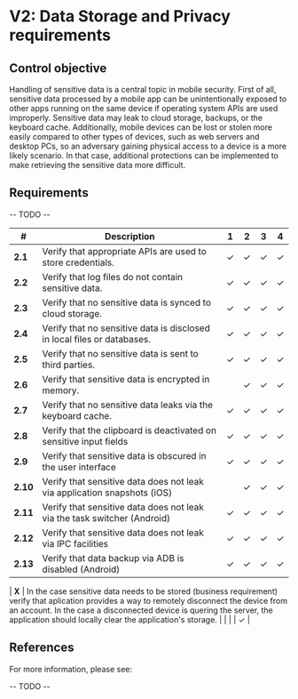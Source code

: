 # V2: Data Storage and Privacy requirements

## Control objective

Handling of sensitive data is a central topic in mobile security. First of all, sensitive data processed by a mobile app can be unintentionally exposed to other apps running on the same device if operating system APIs are used improperly. Sensitive data may leak to cloud storage, backups, or the keyboard cache. Additionally, mobile devices can be lost or stolen more easily compared to other types of devices, such as web servers and desktop PCs, so an adversary gaining physical access to a device is a more likely scenario. In that case, additional protections can be implemented to make retrieving the sensitive data more difficult.

## Requirements

-- TODO --

| # | Description | 1 | 2 | 3 | 4 |
| --- | --- | --- | --- | --- | --- |
| **2.1** | Verify that appropriate APIs are used to store credentials. | ✓ | ✓ | ✓ | ✓ |
| **2.2** | Verify that log files do not contain sensitive data. | ✓ | ✓ | ✓ | ✓|
| **2.3** | Verify that no sensitive data is synced to cloud storage. | ✓ | ✓ | ✓ | ✓ |
| **2.4** | Verify that no sensitive data is disclosed in local files or databases. | ✓ | ✓ | ✓ | ✓ |
| **2.5** | Verify that no sensitive data is sent to third parties. | ✓ | ✓ | ✓ | ✓ |
| **2.6** | Verify that sensitive data is encrypted in memory. |  | ✓ | ✓ | ✓ |
| **2.7** | Verify that no sensitive data leaks via the keyboard cache. | ✓ | ✓ | ✓ | ✓ |
| **2.8** | Verify that the clipboard is deactivated on sensitive input fields | ✓ | ✓ | ✓ | ✓ |
| **2.9** | Verify that sensitive data is obscured in the user interface | ✓ | ✓ | ✓ | ✓ |
| **2.10** | Verify that sensitive data does not leak via application snapshots (iOS) |  | ✓ | ✓ | ✓ |
| **2.11** | Verify that sensitive data does not leak via the task switcher (Android) | ✓ | ✓ | ✓ | ✓ |
| **2.12** | Verify that sensitive data does not leak via IPC facilities | ✓ | ✓ | ✓ | ✓ |
| **2.13** | Verify that data backup via ADB is disabled (Android) | ✓ | ✓ | ✓ | ✓ |


| **X** | In the case sensitive data needs to be stored (business requirement) verify that aplication provides a way to remotely disconnect the device from an account. In the case a disconnected device is quering the server, the application should locally clear the application's storage. |   |   |   | ✓ |

## References

For more information, please see:

-- TODO --

